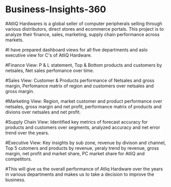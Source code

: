 # Business-Insights-360
#AtliQ Hardwares is a global seller of computer peripherals selling through various distributors, direct stores and ecommerce portals. This project is to analyze their finance, sales, marketing, supply chain performance across markets. 

#I have prepared dashboard views for all five departments and aslo executive view for C's of AtliQ Hardware. 

#Finance View: P & L statement, Top & Bottom products and customers by netsales, Net sales perfomance over time.

#Sales View: Customer & Products performance of Netsales and gross margin, Perfomance matrix of region and customers over netsales and gross margin.

#Marketing View: Region, market customer and product performance over netsales, gross margin and net profit, performance matrix of products and divions over netsales and net profit.

#Supply Chain View: Identified key metrics of forecast accuracy for products and customers over segments, analyzed accuracy and net error trend over the years.

#Executive View: Key insights by sub zone, revenue by divison and channel, Top 5 cutomers and products by revenue, yeraly trend by revenue, gross margin, net profit and market share, PC market share for AtliQ and    competitors.

#This will give us the overall performance of Atliq Hardware over the years in various departments and makes us to take a decision to improve the business.  
